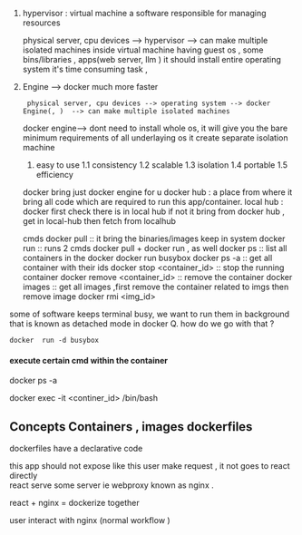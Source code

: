 1. hypervisor : virtual machine a software responsible for managing resources 

    physical server, cpu devices --> hypervisor   --> can make multiple isolated machines 
        inside virtual machine  having guest os , some bins/libraries , apps(web server, llm )
    it should install entire operating system
    it's time consuming task , 
    


2. Engine --> docker 
    much more faster 

        physical server, cpu devices --> operating system --> docker Engine(, )  --> can make multiple isolated machines 

      docker engine-->  dont need to install whole os, it will give you the bare minimum requirements of all underlaying os
      it create separate isolation machine 

      1. easy to use 
        1.1 consistency 
        1.2 scalable 
        1.3 isolation 
        1.4 portable
        1.5 efficiency 

    docker bring just docker engine for  u 
    docker hub : a place from where it bring all code which are required to run this app/container.
    local hub : docker first check there is in local hub if not it bring from docker hub , get in local-hub then fetch from localhub 


    cmds 
    docker pull  :: it bring the binaries/images keep in system 
    docker run  :: runs 2 cmds docker pull + docker run , as well 
    docker ps :: list all containers in the docker 
    docker run busybox
    docker ps -a :: get all container with their ids 
    docker stop  <container_id> :: stop the running container 
    docker remove  <container_id> :: remove the  container 
    docker images :: get all images ,first remove the container related to imgs then remove image 
    docker rmi <img_id> 

some of software keeps terminal busy, we want to run them in background that is known as detached mode in docker
Q. how do we go with that ?

    docker  run -d busybox 


#### execute certain cmd within the container 
docker ps -a

docker exec -it <continer_id> /bin/bash


## Concepts Containers , images dockerfiles
dockerfiles have a declarative code 

this app should not expose like this
user make request , it not goes to react directly  
react serve some server ie  webproxy known as nginx .

react + nginx = dockerize together

user interact with nginx  (normal workflow )
